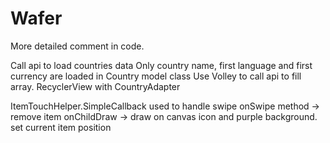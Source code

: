 # Wafer

More detailed comment in code.

Call api to load countries data
Only country name, first language and first currency are loaded in Country model class
Use Volley to call api to fill array.
RecyclerView with CountryAdapter

ItemTouchHelper.SimpleCallback used to handle swipe
onSwipe method -> remove item
onChildDraw -> draw on canvas icon and purple background. set current item position 

